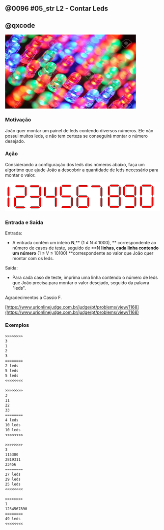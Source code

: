 ## @0096 #05_str L2 - Contar Leds
## @qxcode

![](capa.jpg)

### Motivação

João quer montar um painel de leds contendo diversos números. Ele não possui muitos leds, e não tem certeza se conseguirá montar o número desejado.
  
### Ação

Considerando a configuração dos leds dos números abaixo, faça um algoritmo que ajude João a descobrir a quantidade de leds necessário para montar o valor.

![](leds.png)

### Entrada e Saída

Entrada:

*   A entrada contém um inteiro **N**,** (1 ≤ N ≤ 1000), ** correspondente ao número de casos de teste, seguido de **N **linhas, cada linha contendo um número** (1 ≤ V ≤ 10100) **correspondente ao valor que João quer montar com os leds.

Saída:

*   Para cada caso de teste, imprima uma linha contendo o número de leds que João precisa para montar o valor desejado, seguido da palavra "leds".  

Agradecimentos a Cassio F.

[https://www.urionlinejudge.com.br/judge/pt/problems/view/1168](https://www.urionlinejudge.com.br/judge/pt/problems/view/1168)
  
### Exemplos

```
>>>>>>>>
3
1
2
3
========
2 leds
5 leds
5 leds
<<<<<<<<

>>>>>>>>
3
11
22
33
========
4 leds
10 leds
10 leds
<<<<<<<<

>>>>>>>>
3
115380
2819311
23456
========
27 leds
29 leds
25 leds
<<<<<<<<

>>>>>>>>
1
1234567890
========
49 leds
<<<<<<<<
```

